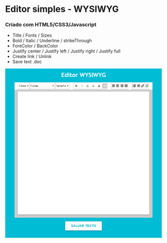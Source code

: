 # Editor simples - WYSIWYG

### Criado com HTML5/CSS3/Javascript


- Title / Fonts / Sizes
- Bold / Italic / Underline / strikeThrough 
- ForeColor / BackColor
- Justify center / Justify left / Justify right / Justify full
- Create link / Unlink
- Save text .doc


 ![alt text](https://github.com/maiconboer/-wysiwyg-editor/blob/master/img/wysiwyg.png)
